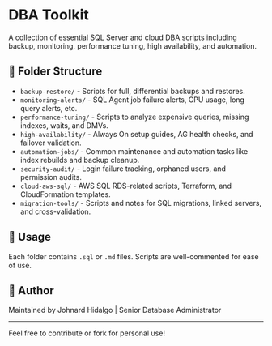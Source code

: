 # DBA Toolkit

A collection of essential SQL Server and cloud DBA scripts including backup, monitoring, performance tuning, high availability, and automation.

## 📁 Folder Structure

- `backup-restore/` - Scripts for full, differential backups and restores.
- `monitoring-alerts/` - SQL Agent job failure alerts, CPU usage, long query alerts, etc.
- `performance-tuning/` - Scripts to analyze expensive queries, missing indexes, waits, and DMVs.
- `high-availability/` - Always On setup guides, AG health checks, and failover validation.
- `automation-jobs/` - Common maintenance and automation tasks like index rebuilds and backup cleanup.
- `security-audit/` - Login failure tracking, orphaned users, and permission audits.
- `cloud-aws-sql/` - AWS SQL RDS-related scripts, Terraform, and CloudFormation templates.
- `migration-tools/` - Scripts and notes for SQL migrations, linked servers, and cross-validation.

## 🧠 Usage

Each folder contains `.sql` or `.md` files. Scripts are well-commented for ease of use.

## 👤 Author

Maintained by Johnard Hidalgo | Senior Database Administrator

---

Feel free to contribute or fork for personal use!
